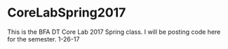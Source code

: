 # CoreLabSpring2017

This is the BFA DT Core Lab 2017 Spring class. I will be posting code here for the semester. 1-26-17
